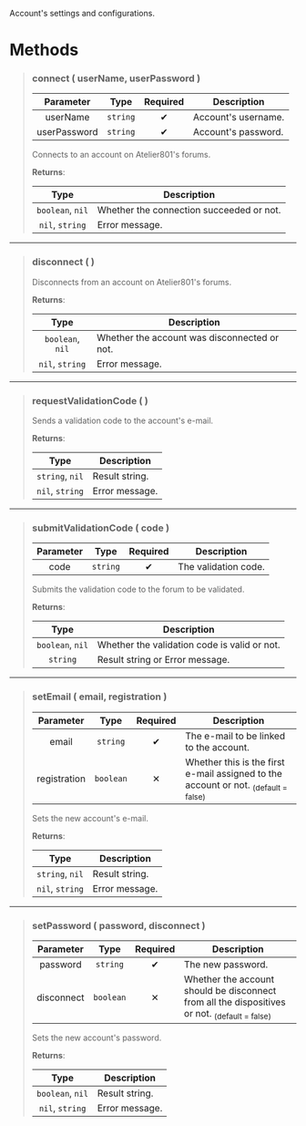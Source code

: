 Account's settings and configurations.
# Methods
>### connect ( userName, userPassword )
>| Parameter | Type | Required | Description |
>| :-: | :-: | :-: | - |
>| userName | `string` | ✔ | Account's username. |
>| userPassword | `string` | ✔ | Account's password. |
>
>Connects to an account on Atelier801's forums.
>
>**Returns**:
>
>| Type | Description |
>| :-: | - |
>| `boolean`, `nil` | Whether the connection succeeded or not. |
>| `nil`, `string` | Error message. |
>
---
>### disconnect (  )
>
>Disconnects from an account on Atelier801's forums.
>
>**Returns**:
>
>| Type | Description |
>| :-: | - |
>| `boolean`, `nil` | Whether the account was disconnected or not. |
>| `nil`, `string` | Error message. |
>
---
>### requestValidationCode (  )
>
>Sends a validation code to the account's e-mail.
>
>**Returns**:
>
>| Type | Description |
>| :-: | - |
>| `string`, `nil` | Result string. |
>| `nil`, `string` | Error message. |
>
---
>### submitValidationCode ( code )
>| Parameter | Type | Required | Description |
>| :-: | :-: | :-: | - |
>| code | `string` | ✔ | The validation code. |
>
>Submits the validation code to the forum to be validated.
>
>**Returns**:
>
>| Type | Description |
>| :-: | - |
>| `boolean`, `nil` | Whether the validation code is valid or not. |
>| `string` | Result string or Error message. |
>
---
>### setEmail ( email, registration )
>| Parameter | Type | Required | Description |
>| :-: | :-: | :-: | - |
>| email | `string` | ✔ | The e-mail to be linked to the account. |
>| registration | `boolean` | ✕ | Whether this is the first e-mail assigned to the account or not. <sub>(default = false)</sub> |
>
>Sets the new account's e-mail.
>
>**Returns**:
>
>| Type | Description |
>| :-: | - |
>| `string`, `nil` | Result string. |
>| `nil`, `string` | Error message. |
>
---
>### setPassword ( password, disconnect )
>| Parameter | Type | Required | Description |
>| :-: | :-: | :-: | - |
>| password | `string` | ✔ | The new password. |
>| disconnect | `boolean` | ✕ | Whether the account should be disconnect from all the dispositives or not. <sub>(default = false)</sub> |
>
>Sets the new account's password.
>
>**Returns**:
>
>| Type | Description |
>| :-: | - |
>| `boolean`, `nil` | Result string. |
>| `nil`, `string` | Error message. |
>